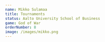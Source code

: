 ```yaml
---
name: Mikko Sulamaa
title: Tournaments
status: Aalto University School of Business
game: God of War
orderNumber: 8
image: /images/mikko.png
---
```

